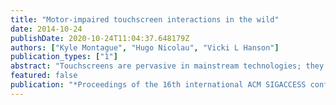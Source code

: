 ```yaml
---
title: "Motor-impaired touchscreen interactions in the wild"
date: 2014-10-24
publishDate: 2020-10-24T11:04:37.648179Z
authors: ["Kyle Montague", "Hugo Nicolau", "Vicki L Hanson"]
publication_types: ["1"]
abstract: "Touchscreens are pervasive in mainstream technologies; they offer novel user interfaces and exciting gestural interactions. However, to interpret and distinguish between the vast ranges of gestural inputs, the devices require users to consistently perform interactions inline with the predefined location, movement and timing parameters of the gesture recognizers. For people with variable motor abilities, particularly hand tremors, performing these input gestures can be extremely challenging and impose limitations on the possible interactions the user can make with the device. In this paper, we examine touchscreen performance and interaction behaviors of motor-impaired users on mobile devices. The primary goal of this work is to measure and understand the variance of touchscreen interaction performances by people with motor-impairments. We conducted a four-week in-the-wild user study with nine participants using a mobile touchscreen device. A Sudoku stimulus application measured their interaction performance abilities during this time. Our results show that not only does interaction performance vary significantly between users, but also that an individual's interaction abilities are significantly different between device sessions. Finally, we propose and evaluate the effect of novel tap gesture recognizers to accommodate for individual variances in touchscreen interactions."
featured: false
publication: "*Proceedings of the 16th international ACM SIGACCESS conference on Computers & accessibility*"
---
```


